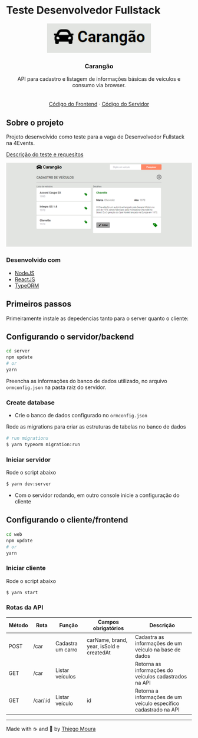 # Teste Desenvolvedor Fullstack

<p align="center">
  <a href="https://github.com/othneildrew/Best-README-Template">
    <img src="GITHUB/logo.png" alt="Logo" height="80">
  </a>

  <h3 align="center">Carangão</h3>

  <p align="center">
    API para cadastro e listagem de informações básicas de veículos e consumo via browser.
    <br />
    <br />
    <br />
    <a href="https://https://github.com/thiegomoura/teste-fullstack-node-react/tree/master/web">Código do Frontend</a>
    ·
    <a href="https://https://github.com/thiegomoura/teste-fullstack-node-react/tree/master/server">Código do Servidor</a>
  </p>
</p>

## Sobre o projeto

Projeto desenvolvido como teste para a vaga de Desenvolvedor Fullstack na 4Events.

<a href="https://github.com/thiegomoura/teste-fullstack-node-react/blob/master/web/REQUISITOS.md">Descrição do teste e requesitos</a>

<p align="center">
    <img src="GITHUB/screenshot.png" alt="Screenshow" width="600">
</p>

### Desenvolvido com

* [NodeJS](https://nodejs.org)
* [ReactJS](https://reactjs.org)
* [TypeORM](https://typeorm.io/#/)

## Primeiros passos

Primeiramente instale as depedencias tanto para o server quanto o cliente:

## Configurando o servidor/backend

```bash
cd server
npm update
# or
yarn
```

Preencha as informações do banco de dados utilizado, no arquivo `ormconfig.json` na pasta raiz do servidor.

### Create database

- Crie o banco de dados configurado no `ormconfig.json`

Rode as migrations para criar as estruturas de tabelas no banco de dados

```bash
# run migrations
$ yarn typeorm migration:run
```
### Iniciar servidor
Rode o script abaixo
```bash
$ yarn dev:server
```

- Com o servidor rodando, em outro console inicie a configuração do cliente

## Configurando o cliente/frontend

```bash
cd web
npm update
# or
yarn
```

### Iniciar cliente
Rode o script abaixo
```bash
$ yarn start
```

### Rotas da API

| Método | Rota | Função | Campos obrigatórios | Descrição |
|--|--|--|--|--|
| POST | /car | Cadastra um carro | carName, brand, year, isSold e createdAt | Cadastra as informações de um veiculo na base de dados |
| GET | /car | Listar veículos |  | Retorna as informações do veículos cadastrados na API |
| GET | /car/:id | Listar veículo | id | Retorna a informações de um veículo específico cadastrado na API |
---

Made with ☕ and 🤯 by [Thiego Moura](https://thiegomoura.github.io/me/)
